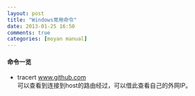 ```yaml
---
layout: post
title: "Windows常用命令"
date: 2013-01-25 16:50
comments: true
categories: [moyan manual]
---
```


#### 命令一览
* tracert www.github.com  
可以查看到连接到host的路由经过，可以借此查看自己的外网IP。
